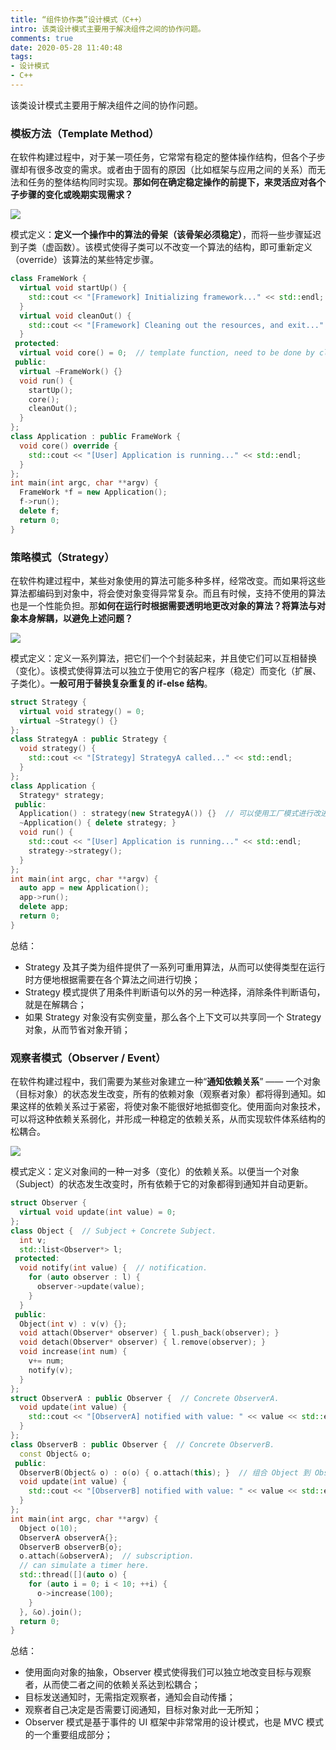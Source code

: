 ```yaml
---
title: “组件协作类”设计模式（C++）
intro: 该类设计模式主要用于解决组件之间的协作问题。
comments: true
date: 2020-05-28 11:40:48
tags:
- 设计模式
- C++
---
```


该类设计模式主要用于解决组件之间的协作问题。

### 模板方法（Template Method）

在软件构建过程中，对于某一项任务，它常常有稳定的整体操作结构，但各个子步骤却有很多改变的需求。或者由于固有的原因（比如框架与应用之间的关系）而无法和任务的整体结构同时实现。**那如何在确定稳定操作的前提下，来灵活应对各个子步骤的变化或晚期实现需求？**

![](1.png)

模式定义：**定义一个操作中的算法的骨架（该骨架必须稳定）**，而将一些步骤延迟到子类（虚函数）。该模式使得子类可以不改变一个算法的结构，即可重新定义（override）该算法的某些特定步骤。

```cpp
class FrameWork {
  virtual void startUp() { 
    std::cout << "[Framework] Initializing framework..." << std::endl;  // default implementaion.
  }
  virtual void cleanOut() { 
    std::cout << "[Framework] Cleaning out the resources, and exit..." << std::endl;  // default implementaion.
  }
 protected:
  virtual void core() = 0;  // template function, need to be done by client.
 public:
  virtual ~FrameWork() {}
  void run() {
    startUp();
    core();
    cleanOut();
  }
};
class Application : public FrameWork {
  void core() override {
    std::cout << "[User] Application is running..." << std::endl;
  }
};
int main(int argc, char **argv) {
  FrameWork *f = new Application();
  f->run();
  delete f;
  return 0;
}
```

### 策略模式（Strategy）

在软件构建过程中，某些对象使用的算法可能多种多样，经常改变。而如果将这些算法都编码到对象中，将会使对象变得异常复杂。而且有时候，支持不使用的算法也是一个性能负担。那**如何在运行时根据需要透明地更改对象的算法？将算法与对象本身解耦，以避免上述问题？**

![](2.png)

模式定义：定义一系列算法，把它们一个个封装起来，并且使它们可以互相替换（变化）。该模式使得算法可以独立于使用它的客户程序（稳定）而变化（扩展、子类化）。**一般可用于替换复杂重复的 if-else 结构**。

```cpp
struct Strategy {
  virtual void strategy() = 0;
  virtual ~Strategy() {}
};
class StrategyA : public Strategy {  
  void strategy() {
    std::cout << "[Strategy] StrategyA called..." << std::endl;
  }
};
class Application {
  Strategy* strategy;
 public:
  Application() : strategy(new StrategyA()) {}  // 可以使用工厂模式进行改进；
  ~Application() { delete strategy; }
  void run() {
    std::cout << "[User] Application is running..." << std::endl;
    strategy->strategy();
  }
};
int main(int argc, char **argv) {
  auto app = new Application();
  app->run();
  delete app;
  return 0;
}
```

总结：
* Strategy 及其子类为组件提供了一系列可重用算法，从而可以使得类型在运行时方便地根据需要在各个算法之间进行切换；
* Strategy 模式提供了用条件判断语句以外的另一种选择，消除条件判断语句，就是在解耦合；
* 如果 Strategy 对象没有实例变量，那么各个上下文可以共享同一个 Strategy 对象，从而节省对象开销；


### 观察者模式（Observer / Event）

在软件构建过程中，我们需要为某些对象建立一种“**通知依赖关系**” —— 一个对象（目标对象）的状态发生改变，所有的依赖对象（观察者对象）都将得到通知。如果这样的依赖关系过于紧密，将使对象不能很好地抵御变化。使用面向对象技术，可以将这种依赖关系弱化，并形成一种稳定的依赖关系，从而实现软件体系结构的松耦合。

![](3.png)

模式定义：定义对象间的一种一对多（变化）的依赖关系。以便当一个对象（Subject）的状态发生改变时，所有依赖于它的对象都得到通知并自动更新。

```cpp
struct Observer {
  virtual void update(int value) = 0;
};
class Object {  // Subject + Concrete Subject.
  int v;
  std::list<Observer*> l;
 protected:
  void notify(int value) {  // notification.
    for (auto observer : l) {
      observer->update(value);
    }
  }
 public:
  Object(int v) : v(v) {};
  void attach(Observer* observer) { l.push_back(observer); }
  void detach(Observer* observer) { l.remove(observer); }
  void increase(int num) { 
    v+= num; 
    notify(v);
  }
};
struct ObserverA : public Observer {  // Concrete ObserverA.
  void update(int value) {
    std::cout << "[ObserverA] notified with value: " << value << std::endl;
  }
};
class ObserverB : public Observer {  // Concrete ObserverB.
  const Object& o;
 public:
  ObserverB(Object& o) : o(o) { o.attach(this); }  // 组合 Object 到 Observer；
  void update(int value) {
    std::cout << "[ObserverB] notified with value: " << value << std::endl;
  }
};
int main(int argc, char **argv) {
  Object o(10);
  ObserverA observerA{};
  ObserverB observerB{o};
  o.attach(&observerA);  // subscription.
  // can simulate a timer here.
  std::thread([](auto o) {
    for (auto i = 0; i < 10; ++i) {
      o->increase(100); 
    }
  }, &o).join();
  return 0;
}
```

总结：
* 使用面向对象的抽象，Observer 模式使得我们可以独立地改变目标与观察者，从而使二者之间的依赖关系达到松耦合；
* 目标发送通知时，无需指定观察者，通知会自动传播；
* 观察者自己决定是否需要订阅通知，目标对象对此一无所知；
* Observer 模式是基于事件的 UI 框架中非常常用的设计模式，也是 MVC 模式的一个重要组成部分；
